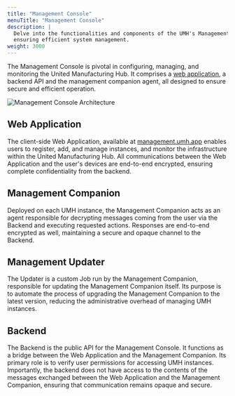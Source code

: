 ```yaml
---
title: "Management Console"
menuTitle: "Management Console"
description: |
  Delve into the functionalities and components of the UMH's Management Console,
  ensuring efficient system management.
weight: 3000
---
```


The Management Console is pivotal in configuring, managing, and monitoring the
United Manufacturing Hub. It comprises a [web application](https://management.umh.app/),
a backend API and the management companion agent, all designed to ensure secure and
efficient operation.

![Management Console Architecture](/images/architecture/container-management-console.png)

## Web Application

The client-side Web Application, available at [management.umh.app](https://management.umh.app/)
enables users to register, add, and manage instances, and monitor the
infrastructure within the United Manufacturing Hub. All communications between
the Web Application and the user's devices are end-to-end encrypted, ensuring
complete confidentiality from the backend.

## Management Companion

Deployed on each UMH instance, the Management Companion acts as an agent responsible
for decrypting messages coming from the user via the Backend and executing
requested actions. Responses are end-to-end encrypted as well, maintaining a
secure and opaque channel to the Backend.

## Management Updater

The Updater is a custom Job run by the Management Companion, responsible for
updating the Management Companion itself. Its purpose is to automate the process
of upgrading the Management Companion to the latest version, reducing the
administrative overhead of managing UMH instances.

## Backend

The Backend is the public API for the Management Console. It functions as a bridge
between the Web Application and the Management Companion. Its primary role is to
verify user permissions for accessing UMH instances. Importantly, the backend
does not have access to the contents of the messages exchanged between the Web
Application and the Management Companion, ensuring that communication remains
opaque and secure.
